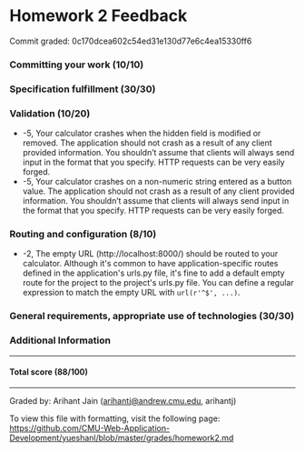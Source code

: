 Homework 2 Feedback
==================

Commit graded: 0c170dcea602c54ed31e130d77e6c4ea15330ff6


### Committing your work (10/10)

### Specification fulfillment (30/30)

### Validation (10/20)
  * -5, Your calculator crashes when the hidden field is modified or removed. The application should not crash as a result of any client provided information. You shouldn’t assume that clients will always send input in the format that you specify. HTTP requests can be very easily forged.
  * -5, Your calculator crashes on a non-numeric string entered as a button value. The application should not crash as a result of any client provided information. You shouldn’t assume that clients will always send input in the format that you specify. HTTP requests can be very easily forged.  

### Routing and configuration (8/10)
  * -2, The empty URL (http://localhost:8000/) should be routed to your calculator.  Although it's common to have application-specific routes defined in the application's urls.py file, it's fine to add a default empty route for the project to the project's urls.py file.  You can define a regular expression to match the empty URL with `url(r'^$', ...)`.  

### General requirements, appropriate use of technologies (30/30)

### Additional Information

---

#### Total score (88/100)

---

Graded by: Arihant Jain (arihantj@andrew.cmu.edu, arihantj)

To view this file with formatting, visit the following page: https://github.com/CMU-Web-Application-Development/yueshanl/blob/master/grades/homework2.md

